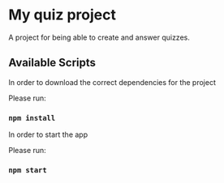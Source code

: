 # My quiz project

A project for being able to create and answer quizzes.

## Available Scripts

In order to download the correct dependencies for the project

Please run:

### `npm install`

In order to start the app

Please run:

### `npm start`



